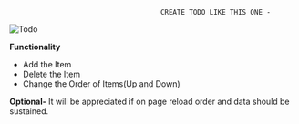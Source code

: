                                          CREATE TODO LIKE THIS ONE - 


![Todo](https://user-images.githubusercontent.com/66417880/193990733-7de8de40-0da9-4b50-98f6-2ac3221828eb.png)

**Functionality**
- Add the Item
- Delete the Item
- Change the Order of Items(Up and Down)

**Optional-** It will be appreciated if on page reload order and data should be sustained.
